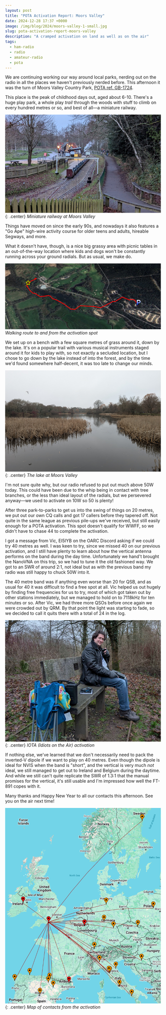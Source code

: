 ```yaml
---
layout: post
title: "POTA Activation Report: Moors Valley"
date: 2024-12-28 17:37 +0000
image: /img/blog/2024/moors-valley-1-small.jpg
slug: pota-activation-report-moors-valley
description: "A cramped activation on land as well as on the air"
tags:
  - ham-radio
  - radio
  - amateur-radio
  - pota
---
```


We are continuing working our way around local parks, nerding out on the radio in all the places we haven't previously nerded before. This afternoon it was the turn of Moors Valley Country Park, [POTA ref. GB-1724](https://pota.app/#/park/GB-1724).

This place is the peak of childhood days out, aged about 6-10. There's a huge play park, a whole play *trail* through the woods with stuff to climb on every hundred metres or so, and best of all&mdash;a miniature railway.

![View from behind of a miniature train at a station](/img/blog/2024/moors-valley-2.jpg){: .center}
*Miniature railway at Moors Valley*

Things have moved on since the early 90s, and nowadays it also features a "Go Ape" high-wire activity course for older teens and adults, hireable Segways, and more.

What it doesn't have, though, is a nice big grassy area with picnic tables in an out-of-the-way location where kids and dogs won't be constantly running across your ground radials. But as usual, we make do.

![A map with the car park and activation spot shown along with a route](/img/blog/2024/moors-valley-route.png)
*Walking route to and from the activation spot*

We set up on a bench with a few square metres of grass around it, down by the lake. It's on a popular trail with various musical instruments staged around it for kids to play with, so not exactly a secluded location, but I chose to go down by the lake instead of into the forest, and by the time we'd found somewhere half-decent, it was too late to change our minds.

![A lake with rushes and birds, under a grey sky](/img/blog/2024/moors-valley-1.jpg){: .center}
*The lake at Moors Valley*

I'm not sure quite why, but our radio refused to put out much above 50W today. This could have been due to the whip being in contact with tree branches, or the less than ideal layout of the radials, but we persevered anyway&mdash;we used to activate on 10W so 50 is plenty!

After three park-to-parks to get us into the swing of things on 20 metres, we put out our own CQ calls and got 17 callers before they tapered off. Not quite in the same league as previous pile-ups we've received, but still easily enough for a POTA activation. This spot doesn't qualify for WWFF, so we didn't have to chase 44 to complete the activation.

I got a message from Vic, EI5IYB on the OARC Discord asking if we could try 40 metres as well. I was keen to try, since we missed 40 on our previous activation, and I still have plenty to learn about how the vertical antenna performs on the band during the day time. Unfortunately we hand't brought the NanoVNA on this trip, so we had to tune it the old fashioned way. We got to an SWR of around 2:1, not ideal but as with the previous band my radio was still happy to chuck 50W into it.

The 40 metre band was if anything even worse than 20 for QSB, and as usual for 40 it was difficult to find a free spot at all. Vic helped us out hugely by finding free frequencies for us to try, most of which got taken out by other stations immediately, but we managed to hold on to 7118kHz for ten minutes or so. After Vic, we had three more QSOs before once again we were crowded out by QRM. By that point the light was starting to fade, so we decided to call it quits there with a total of 24 in the log.

![Me sat on a bench using the radio](/img/blog/2024/moors-valley-3.jpg){: .center}
*IOTA (Idiots on the Air) activation*

If nothing else, we've learned that we don't necessarily need to pack the inverted-V dipole if we want to play on 40 metres. Even though the dipole is ideal for NVIS when the band is "short", and the vertical is very much *not* ideal, we still managed to get out to Ireland and Belgium during the daytime. And while we still can't quite replicate the SWR of 1.3:1 that the manual promises for the vertical, it's still usable and I'm impressed how well the FT-891 copes with it.

Many thanks and Happy New Year to all our contacts this afternoon. See you on the air next time!

![Map of contacts](/img/blog/2024/moors-valley-map.png){: .center}
*Map of contacts from the activation*
